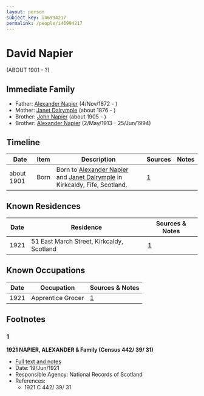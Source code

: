 ```yaml
---
layout: person
subject_key: i46994217
permalink: /people/i46994217
---
```


# David Napier
(ABOUT 1901 - ?)

## Immediate Family

* Father: [Alexander Napier](./@22451165@-alexander-napier-b1872-11-4-d.md) (4/Nov/1872 - )
* Mother: [Janet Dalrymple](./@30057967@-janet-dalrymple-b1876-d.md) (about 1876 - )
* Brother: [John Napier](./@61882948@-john-napier-b1905-d.md) (about 1905 - )
* Brother: [Alexander Napier](./@80968928@-alexander-napier-b1913-5-2-d1994-6-25.md) (2/May/1913 - 25/Jun/1994)

## Timeline

Date | Item | Description | Sources | Notes
---|---|---|---|---
about 1901 | Born | Born to [Alexander Napier](./@22451165@-alexander-napier-b1872-11-4-d.md) and [Janet Dalrymple](./@30057967@-janet-dalrymple-b1876-d.md) in Kirkcaldy, Fife, Scotland. | [1](#1) | 

## Known Residences

Date | Residence | Sources & Notes
---|---|---
1921 | 51 East March Street, Kirkcaldy, Scotland | [1](#1)

## Known Occupations

Date | Occupation | Sources & Notes
---|---|---
1921 | Apprentice Grocer | [1](#1)

## Footnotes

### 1

**1921 NAPIER, ALEXANDER & Family (Census 442/ 39/ 31)**

* [Full text and notes](../sources/@53032338@-1921-napier,-alexander-&-family-census-442-39-31-.md)
* Date: 19/Jun/1921
* Responsible Agency: National Records of Scotland
* References: 
  * 1921 C 442/ 39/ 31

